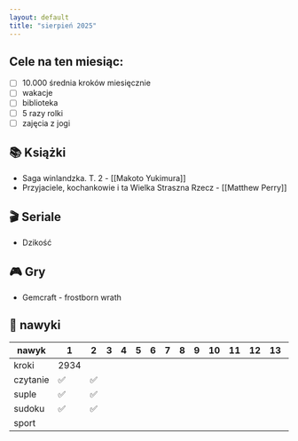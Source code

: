 ```yaml
---
layout: default
title: "sierpień 2025"
---
```


## Cele na ten miesiąc:
- [ ] 10.000 średnia kroków miesięcznie
- [ ] wakacje
- [ ] biblioteka
- [ ] 5 razy rolki
- [ ] zajęcia z jogi

## 📚 Książki
- Saga winlandzka. T. 2 - [[Makoto Yukimura]]
- Przyjaciele, kochankowie i ta Wielka Straszna Rzecz - [[Matthew Perry]]

## 🎬 Seriale
- Dzikość

## 🎮 Gry
- Gemcraft - frostborn wrath

## 📝 nawyki

| nawyk    | 1    | 2 | 3 | 4 | 5 | 6 | 7 | 8 | 9 | 10 | 11 | 12 | 13 | 14 | 15 | 16 | 17 | 18 | 19 | 20 | 21 | 22 | 23 | 24 | 25 | 26 | 27 | 28 | 29 | 30 | 31 |
|----------|------|---|---|---|---|---|---|---|---|----|----|----|----|----|----|----|----|----|----|----|----|----|----|----|----|----|----|----|----|----|----|
| kroki    | 2934 |   |   |   |   |   |   |   |   |    |    |    |    |    |    |    |    |    |    |    |    |    |    |    |    |    |    |    |    |    |    |
| czytanie | ✅    | ✅ |   |   |   |   |   |   |   |    |    |    |    |    |    |    |    |    |    |    |    |    |    |    |    |    |    |    |    |    |    |
| suple    | ✅    | ✅ |   |   |   |   |   |   |   |    |    |    |    |    |    |    |    |    |    |    |    |    |    |    |    |    |    |    |    |    |    |
| sudoku   | ✅    | ✅ |   |   |   |   |   |   |   |    |    |    |    |    |    |    |    |    |    |    |    |    |    |    |    |    |    |    |    |    |    |
| sport    |      |   |   |   |   |   |   |   |   |    |    |    |    |    |    |    |    |    |    |    |    |    |    |    |    |    |    |    |    |    |    |